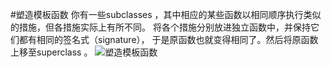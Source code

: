 #塑造模板函数
你有一些subclasses ，其中相应的某些函数以相同顺序执行类似的措施，但各措施实际上有所不同。
将各个措施分别放进独立函数中，并保持它们都有相同的签名式（signature），
于是原函数也就变得相同了。然后将原函数上移至superclass 。
![塑造模板函数](https://img.imgdb.cn/item/6020d24f3ffa7d37b38061e3.jpg)